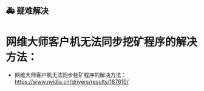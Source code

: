## 🚑 疑难解决

# 网维大师客户机无法同步挖矿程序的解决方法：

- 网维大师客户机无法同步挖矿程序的解决方法：https://www.nvidia.cn/drivers/results/187610/
